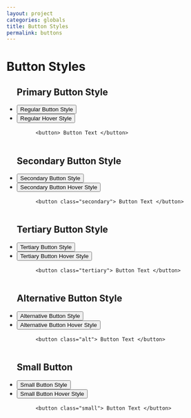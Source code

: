 ```yaml
---
layout: project
categories: globals
title: Button Styles
permalink: buttons
---
```

<div class="row">
	<h1>Button Styles</h1>
	<ul class="btn-group">
		<h2>Primary Button Style</h2>
		<li><button>Regular Button Style</button></li>
		<li><button class="primary-hover">Regular Hover Style</button></li>
	</ul>
	<pre>
		<code>&lt;button&gt; Button Text &lt;/button&gt;</code>
	</pre>
</div>

<div class="row">
	<ul class="btn-group">
		<h2>Secondary Button Style</h2>
		<li><button class="secondary">Secondary Button Style</button></li>
		<li><button class="secondary-hover">Secondary Button Hover Style</button></li>
	</ul>
	<pre>
		<code>&lt;button class="secondary"&gt; Button Text &lt;/button&gt;</code>
	</pre>
</div>

<div class="row">
	<ul class="btn-group">
		<h2>Tertiary Button Style</h2>
		<li><button class="tertiary">Tertiary Button Style</button></li>
		<li><button class="tertiary-hover">Tertiary Button Hover Style</button></li>
	</ul>
	<pre>
		<code>&lt;button class="tertiary"&gt; Button Text &lt;/button&gt;</code>
	</pre>
</div>

<div class="row">
	<ul class="btn-group">
		<h2>Alternative Button Style</h2>
		<li><button class="alt">Alternative Button Style</button></li>
		<li><button class="alt-hover">Alternative Button Hover Style</button></li>
	</ul>
	<pre>
		<code>&lt;button class="alt"&gt; Button Text &lt;/button&gt;</code>
	</pre>
</div>

<div class="row">
	<ul class="btn-group">
		<h2>Small Button</h2>
		<li><button class="small">Small Button Style</button></li>
		<li><button class="small-hover">Small Button Hover Style</button></li>
	</ul>
	<pre>
		<code>&lt;button class="small"&gt; Button Text &lt;/button&gt;</code>
	</pre>
</div>
</div>